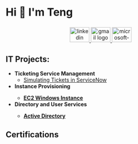 <h1 align="left">Hi 👋 I'm Teng</h1>

###
<div align="center">
  <a href="https://www.linkedin.com/in/teng-xiong-349a50116/" target="_blank">
    <img src="https://raw.githubusercontent.com/maurodesouza/profile-readme-generator/master/src/assets/icons/social/linkedin/default.svg" width="52" height="40" alt="linkedin logo"  />
  </a>
  <a href="mailto:tengxiong1105@gmail.com" target="_blank">
    <img src="https://raw.githubusercontent.com/maurodesouza/profile-readme-generator/master/src/assets/icons/social/gmail/default.svg" width="52" height="40" alt="gmail logo"  />
  </a>
  <a href="mailto:tengx_1105@outlook.com" target="_blank">
    <img src="https://raw.githubusercontent.com/maurodesouza/profile-readme-generator/master/src/assets/icons/social/microsoft-outlook/default.svg" width="52" height="40" alt="microsoft-outlook logo"  />
  </a>
</div>

###
  
<h2> IT Projects:</h2>

- <b>Ticketing Service Management</b>
  -  [Simulating Tickets in ServiceNow](https://github.com/teelee11/ServiceNow-Lab.git)
- <b> Instance Provisioning <b>
  - [EC2 Windows Instance]()
- </b> Directory and User Services <b>
   - [Active Directory](https://github.com/teelee11/Active-Directory-Labs.git)

###

<h2> Certifications </h2> 

###
